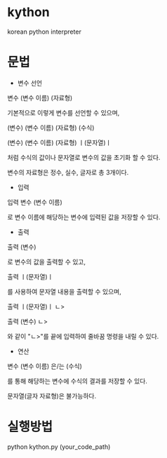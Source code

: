 # kython
 korean python interpreter




# 문법




* 변수 선언

변수 (변수 이름) (자료형)

기본적으로 이렇게 변수를 선언할 수 있으며,

(변수) (변수 이름) (자료형) (수식)

(변수) (변수 이름) (자료형) ㅣ(문자열)ㅣ

처럼 수식의 값이나 문자열로 변수의 값을 초기화 할 수 있다.

변수의 자료형은 정수, 실수, 글자로 총 3개이다.




* 입력

입력 변수 (변수 이름)

로 변수 이름에 해당하는 변수에 입력된 값을 저장할 수 있다.




* 출력

출력 (변수)

로 변수의 값을 출력할 수 있고,

출력 ㅣ(문자열)ㅣ

를 사용하여 문자열 내용을 출력할 수 있으며,

출력 ㅣ(문자열)ㅣ ㄴ>

출력 (변수) ㄴ>

와 같이 "ㄴ>"를 끝에 입력하여 줄바꿈 명령을 내릴 수 있다.




* 연산

변수 (변수 이름) 은/는 (수식)

를 통해 해당하는 변수에 수식의 결과를 저장할 수 있다.

문자열(글자 자료형)은 불가능하다.




# 실행방법
 python kython.py (your_code_path)
